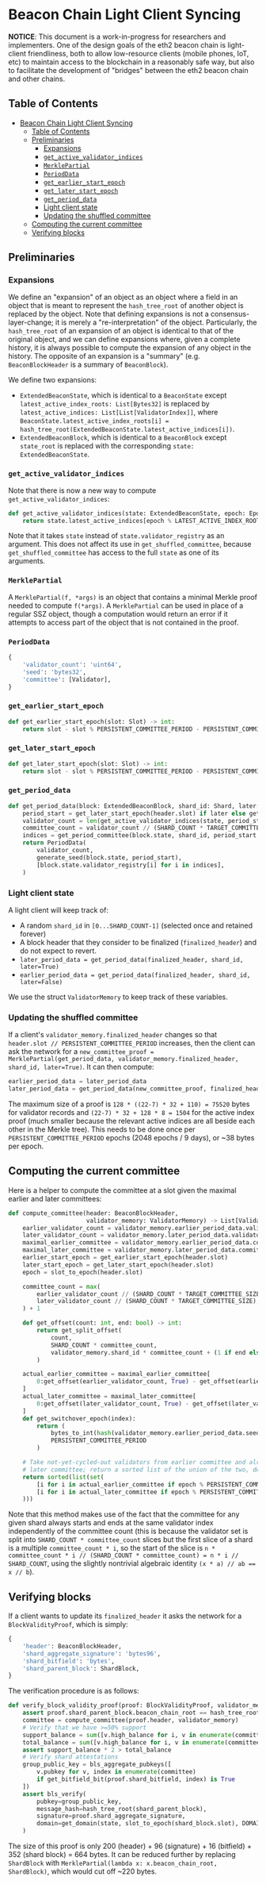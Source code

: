 # Beacon Chain Light Client Syncing

__NOTICE__: This document is a work-in-progress for researchers and implementers. One of the design goals of the eth2 beacon chain is light-client friendliness, both to allow low-resource clients (mobile phones, IoT, etc) to maintain access to the blockchain in a reasonably safe way, but also to facilitate the development of "bridges" between the eth2 beacon chain and other chains.

## Table of Contents

<!-- TOC -->

- [Beacon Chain Light Client Syncing](#beacon-chain-light-client-syncing)
    - [Table of Contents](#table-of-contents)
    - [Preliminaries](#preliminaries)
        - [Expansions](#expansions)
        - [`get_active_validator_indices`](#get_active_validator_indices)
        - [`MerklePartial`](#merklepartial)
        - [`PeriodData`](#perioddata)
        - [`get_earlier_start_epoch`](#get_earlier_start_epoch)
        - [`get_later_start_epoch`](#get_later_start_epoch)
        - [`get_period_data`](#get_period_data)
        - [Light client state](#light-client-state)
        - [Updating the shuffled committee](#updating-the-shuffled-committee)
    - [Computing the current committee](#computing-the-current-committee)
    - [Verifying blocks](#verifying-blocks)

<!-- /TOC -->

## Preliminaries

### Expansions

We define an "expansion" of an object as an object where a field in an object that is meant to represent the `hash_tree_root` of another object is replaced by the object. Note that defining expansions is not a consensus-layer-change; it is merely a "re-interpretation" of the object. Particularly, the `hash_tree_root` of an expansion of an object is identical to that of the original object, and we can define expansions where, given a complete history, it is always possible to compute the expansion of any object in the history. The opposite of an expansion is a "summary" (e.g. `BeaconBlockHeader` is a summary of `BeaconBlock`).

We define two expansions:

* `ExtendedBeaconState`, which is identical to a `BeaconState` except `latest_active_index_roots: List[Bytes32]` is replaced by `latest_active_indices: List[List[ValidatorIndex]]`, where `BeaconState.latest_active_index_roots[i] = hash_tree_root(ExtendedBeaconState.latest_active_indices[i])`.
* `ExtendedBeaconBlock`, which is identical to a `BeaconBlock` except `state_root` is replaced with the corresponding `state: ExtendedBeaconState`.

### `get_active_validator_indices`

Note that there is now a new way to compute `get_active_validator_indices`:

```python
def get_active_validator_indices(state: ExtendedBeaconState, epoch: Epoch) -> List[ValidatorIndex]:
    return state.latest_active_indices[epoch % LATEST_ACTIVE_INDEX_ROOTS_LENGTH]
```

Note that it takes `state` instead of `state.validator_registry` as an argument. This does not affect its use in `get_shuffled_committee`, because `get_shuffled_committee` has access to the full `state` as one of its arguments.


### `MerklePartial`

A `MerklePartial(f, *args)` is an object that contains a minimal Merkle proof needed to compute `f(*args)`. A `MerklePartial` can be used in place of a regular SSZ object, though a computation would return an error if it attempts to access part of the object that is not contained in the proof.

### `PeriodData`

```python
{
    'validator_count': 'uint64',
    'seed': 'bytes32',
    'committee': [Validator],
}
```

### `get_earlier_start_epoch`

```python
def get_earlier_start_epoch(slot: Slot) -> int:
    return slot - slot % PERSISTENT_COMMITTEE_PERIOD - PERSISTENT_COMMITTEE_PERIOD * 2
```

### `get_later_start_epoch`

```python
def get_later_start_epoch(slot: Slot) -> int:
    return slot - slot % PERSISTENT_COMMITTEE_PERIOD - PERSISTENT_COMMITTEE_PERIOD
```

### `get_period_data`

```python
def get_period_data(block: ExtendedBeaconBlock, shard_id: Shard, later: bool) -> PeriodData:
    period_start = get_later_start_epoch(header.slot) if later else get_earlier_start_epoch(header.slot)
    validator_count = len(get_active_validator_indices(state, period_start))
    committee_count = validator_count // (SHARD_COUNT * TARGET_COMMITTEE_SIZE) + 1
    indices = get_period_committee(block.state, shard_id, period_start, 0, committee_count)
    return PeriodData(
        validator_count,
        generate_seed(block.state, period_start),
        [block.state.validator_registry[i] for i in indices],
    )
```

### Light client state

A light client will keep track of:

* A random `shard_id` in `[0...SHARD_COUNT-1]` (selected once and retained forever)
* A block header that they consider to be finalized (`finalized_header`) and do not expect to revert.
* `later_period_data = get_period_data(finalized_header, shard_id, later=True)`
* `earlier_period_data = get_period_data(finalized_header, shard_id, later=False)`

We use the struct `ValidatorMemory` to keep track of these variables.

### Updating the shuffled committee

If a client's `validator_memory.finalized_header` changes so that `header.slot // PERSISTENT_COMMITTEE_PERIOD` increases, then the client can ask the network for a `new_committee_proof = MerklePartial(get_period_data, validator_memory.finalized_header, shard_id, later=True)`. It can then compute:

```python
earlier_period_data = later_period_data
later_period_data = get_period_data(new_committee_proof, finalized_header, shard_id, later=True)
```

The maximum size of a proof is `128 * ((22-7) * 32 + 110) = 75520` bytes for validator records and `(22-7) * 32 + 128 * 8 = 1504` for the active index proof (much smaller because the relevant active indices are all beside each other in the Merkle tree). This needs to be done once per `PERSISTENT_COMMITTEE_PERIOD` epochs (2048 epochs / 9 days), or ~38 bytes per epoch.

## Computing the current committee

Here is a helper to compute the committee at a slot given the maximal earlier and later committees:

```python
def compute_committee(header: BeaconBlockHeader,
                      validator_memory: ValidatorMemory) -> List[ValidatorIndex]:
    earlier_validator_count = validator_memory.earlier_period_data.validator_count
    later_validator_count = validator_memory.later_period_data.validator_count
    maximal_earlier_committee = validator_memory.earlier_period_data.committee
    maximal_later_committee = validator_memory.later_period_data.committee
    earlier_start_epoch = get_earlier_start_epoch(header.slot)
    later_start_epoch = get_later_start_epoch(header.slot)
    epoch = slot_to_epoch(header.slot)

    committee_count = max(
        earlier_validator_count // (SHARD_COUNT * TARGET_COMMITTEE_SIZE),
        later_validator_count // (SHARD_COUNT * TARGET_COMMITTEE_SIZE),
    ) + 1

    def get_offset(count: int, end: bool) -> int:
        return get_split_offset(
            count,
            SHARD_COUNT * committee_count,
            validator_memory.shard_id * committee_count + (1 if end else 0),
        )

    actual_earlier_committee = maximal_earlier_committee[
        0:get_offset(earlier_validator_count, True) - get_offset(earlier_validator_count, False)
    ]
    actual_later_committee = maximal_later_committee[
        0:get_offset(later_validator_count, True) - get_offset(later_validator_count, False)
    ]
    def get_switchover_epoch(index):
        return (
            bytes_to_int(hash(validator_memory.earlier_period_data.seed + int_to_bytes3(index))[0:8]) %
            PERSISTENT_COMMITTEE_PERIOD
        )

    # Take not-yet-cycled-out validators from earlier committee and already-cycled-in validators from
    # later committee; return a sorted list of the union of the two, deduplicated
    return sorted(list(set(
        [i for i in actual_earlier_committee if epoch % PERSISTENT_COMMITTEE_PERIOD < get_switchover_epoch(i)] +
        [i for i in actual_later_committee if epoch % PERSISTENT_COMMITTEE_PERIOD >= get_switchover_epoch(i)]
    )))
```

Note that this method makes use of the fact that the committee for any given shard always starts and ends at the same validator index independently of the committee count (this is because the validator set is split into `SHARD_COUNT * committee_count` slices but the first slice of a shard is a multiple `committee_count * i`, so the start of the slice is `n * committee_count * i // (SHARD_COUNT * committee_count) = n * i // SHARD_COUNT`, using the slightly nontrivial algebraic identity `(x * a) // ab == x // b`).

## Verifying blocks

If a client wants to update its `finalized_header` it asks the network for a `BlockValidityProof`, which is simply:

```python
{
    'header': BeaconBlockHeader,
    'shard_aggregate_signature': 'bytes96',
    'shard_bitfield': 'bytes',
    'shard_parent_block': ShardBlock,
}
```

The verification procedure is as follows:

```python
def verify_block_validity_proof(proof: BlockValidityProof, validator_memory: ValidatorMemory) -> bool:
    assert proof.shard_parent_block.beacon_chain_root == hash_tree_root(proof.header)
    committee = compute_committee(proof.header, validator_memory)
    # Verify that we have >=50% support
    support_balance = sum([v.high_balance for i, v in enumerate(committee) if get_bitfield_bit(proof.shard_bitfield, i) is True])
    total_balance = sum([v.high_balance for i, v in enumerate(committee)])
    assert support_balance * 2 > total_balance
    # Verify shard attestations
    group_public_key = bls_aggregate_pubkeys([
        v.pubkey for v, index in enumerate(committee)
        if get_bitfield_bit(proof.shard_bitfield, index) is True
    ])
    assert bls_verify(
        pubkey=group_public_key,
        message_hash=hash_tree_root(shard_parent_block),
        signature=proof.shard_aggregate_signature,
        domain=get_domain(state, slot_to_epoch(shard_block.slot), DOMAIN_SHARD_ATTESTER),
    )
```

The size of this proof is only 200 (header) + 96 (signature) + 16 (bitfield) + 352 (shard block) = 664 bytes. It can be reduced further by replacing `ShardBlock` with `MerklePartial(lambda x: x.beacon_chain_root, ShardBlock)`, which would cut off ~220 bytes.
